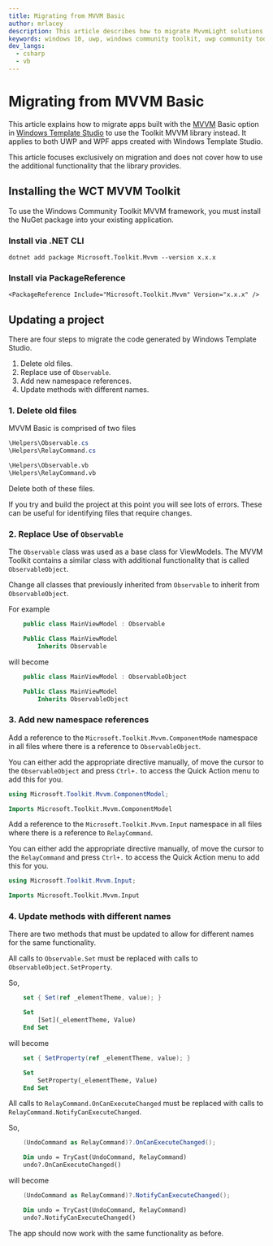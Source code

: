 ```yaml
---
title: Migrating from MVVM Basic
author: mrlacey
description: This article describes how to migrate MvvmLight solutions to the Windows Community Toolkit MVVM framework.
keywords: windows 10, uwp, windows community toolkit, uwp community toolkit, uwp toolkit, mvvm, mvvmbasic, MVVM Basic, net core, net standard, Windows Template Studio, WinTS
dev_langs:
  - csharp
  - vb
---
```


# Migrating from MVVM Basic

This article explains how to migrate apps built with the [MVVM](https://github.com/microsoft/WindowsTemplateStudio/blob/dev/docs/UWP/frameworks/mvvmbasic.md) Basic option in [Windows Template Studio](https://marketplace.visualstudio.com/items?itemName=WASTeamAccount.WindowsTemplateStudio) to use the Toolkit MVVM library instead. It applies to both UWP and WPF apps created with Windows Template Studio.

This article focuses exclusively on migration and does not cover how to use the additional functionality that the library provides.

## Installing the WCT MVVM Toolkit

To use the Windows Community Toolkit MVVM framework, you must install the NuGet package into your existing application.

### Install via .NET CLI

```
dotnet add package Microsoft.Toolkit.Mvvm --version x.x.x
```

### Install via PackageReference

```
<PackageReference Include="Microsoft.Toolkit.Mvvm" Version="x.x.x" />
```

## Updating a project

There are four steps to migrate the code generated by Windows Template Studio.

1. Delete old files.
2. Replace use of `Observable`.
3. Add new namespace references.
4. Update methods with different names.

### 1. Delete old files

MVVM Basic is comprised of two files

```csharp
\Helpers\Observable.cs
\Helpers\RelayCommand.cs
```
```vb
\Helpers\Observable.vb
\Helpers\RelayCommand.vb
```

Delete both of these files.

If you try and build the project at this point you will see lots of errors. These can be useful for identifying files that require changes.

### 2. Replace Use of `Observable`

The `Observable` class was used as a base class for ViewModels. The MVVM Toolkit contains a similar class with additional functionality that is called `ObservableObject`.

Change all classes that previously inherited from `Observable` to inherit from `ObservableObject`.

For example

```csharp
    public class MainViewModel : Observable
```
```vb
    Public Class MainViewModel
        Inherits Observable
```

will become

```csharp
    public class MainViewModel : ObservableObject
```
```vb
    Public Class MainViewModel
        Inherits ObservableObject
```

### 3. Add new namespace references

Add a reference to the `Microsoft.Toolkit.Mvvm.ComponentMode` namespace in all files where there is a reference to `ObservableObject`.

You can either add the appropriate directive manually, of move the cursor to the `ObservableObject` and press `Ctrl+.` to access the Quick Action menu to add this for you.

```csharp
using Microsoft.Toolkit.Mvvm.ComponentModel;
```
```vb
Imports Microsoft.Toolkit.Mvvm.ComponentModel
```

Add a reference to the `Microsoft.Toolkit.Mvvm.Input` namespace in all files where there is a reference to `RelayCommand`.

You can either add the appropriate directive manually, of move the cursor to the `RelayCommand` and press `Ctrl+.` to access the Quick Action menu to add this for you.

```csharp
using Microsoft.Toolkit.Mvvm.Input;
```
```vb
Imports Microsoft.Toolkit.Mvvm.Input
```

### 4. Update methods with different names

There are two methods that must be updated to allow for different names for the same functionality.

All calls to `Observable.Set` must be replaced with calls to `ObservableObject.SetProperty`.

So,

```csharp
    set { Set(ref _elementTheme, value); }
```
```vb
    Set
        [Set](_elementTheme, Value)
    End Set
```

will become

```csharp
    set { SetProperty(ref _elementTheme, value); }
```
```vb
    Set
        SetProperty(_elementTheme, Value)
    End Set
```

All calls to `RelayCommand.OnCanExecuteChanged` must be replaced with calls to `RelayCommand.NotifyCanExecuteChanged`.

So,

```csharp
    (UndoCommand as RelayCommand)?.OnCanExecuteChanged();
```
```vb
    Dim undo = TryCast(UndoCommand, RelayCommand)
    undo?.OnCanExecuteChanged()
```

will become

```csharp
    (UndoCommand as RelayCommand)?.NotifyCanExecuteChanged();
```
```vb
    Dim undo = TryCast(UndoCommand, RelayCommand)
    undo?.NotifyCanExecuteChanged()
```

The app should now work with the same functionality as before.
